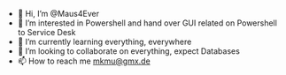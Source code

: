 - 👋 Hi, I’m @Maus4Ever
- 👀 I’m interested in Powershell and hand over GUI related on Powershell to Service Desk
- 🌱 I’m currently learning everything, everywhere
- 💞️ I’m looking to collaborate on everything, expect Databases
- 📫 How to reach me mkmu@gmx.de

<!---
Maus4Ever/Maus4Ever is a ✨ special ✨ repository because its `README.md` (this file) appears on your GitHub profile.
You can click the Preview link to take a look at your changes.
--->
